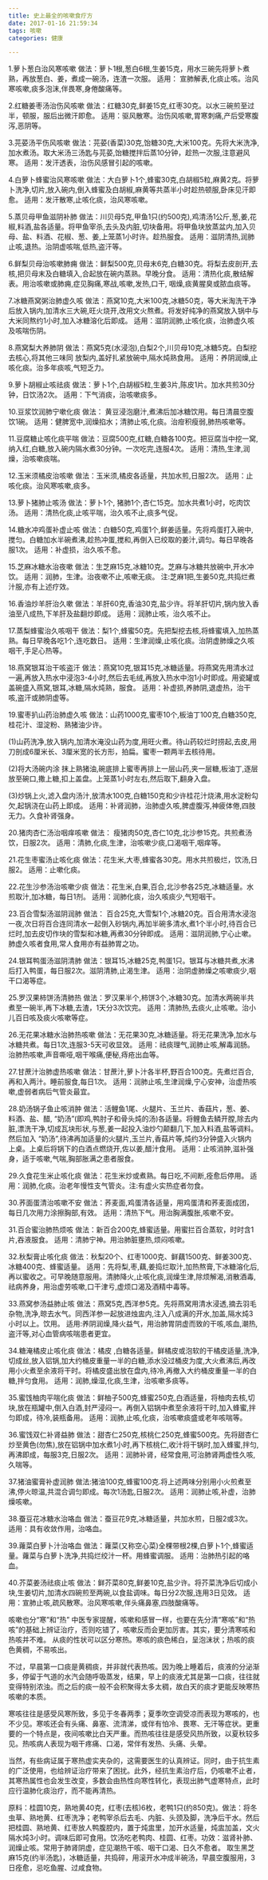 ```yaml
---
title: 史上最全的咳嗽食疗方
date: 2017-01-16 21:59:34
tags: 咳嗽
categories: 健康

---
```

1.萝卜葱白治风寒咳嗽
做法：萝卜1根,葱白6根,生姜15克，用水三碗先将萝卜煮熟，再放葱白、姜，煮成一碗汤，连渣一次服。
适用： 宣肺解表,化痰止咳。治风寒咳嗽,痰多泡沫,伴畏寒,身倦酸痛等。

2.红糖姜枣汤治伤风咳嗽
做法：红糖30克,鲜姜15克,红枣30克。以水三碗煎至过半，顿服，服后出微汗即愈。
适用：驱风散寒。治伤风咳嗽,胃寒刺痛,产后受寒腹泻,恶阴等。

3.芫荽汤平伤风咳嗽
做法：芫荽(香菜)30克,饴糖30克,大米100克。先将大米洗净,加水煮汤。取大米汤三汤匙与芫荽,饴糖搅拌后蒸10分钟，趁热一次服,注意避风寒。
适用：发汗透表，治伤风感冒引起的咳嗽。

4.白萝卜蜂蜜治风寒咳嗽
做法：大白萝卜1个,蜂蜜30克,白胡椒5粒,麻黄2克。将萝卜洗净,切片,放入碗内,倒入蜂蜜及白胡椒,麻黄等共蒸半小时趁热顿服,卧床见汗即愈。
适用：发汗散寒,止咳化痰，治风寒咳嗽。

5.蒸贝母甲鱼滋阴补肺
做法：川贝母5克,甲鱼1只(约500克),鸡清汤1公斤,葱,姜,花椒,料酒,盐各适量。将甲鱼宰杀,去头及内脏,切块备用。将甲鱼块放蒸盆内,加入贝母、盐、料酒、花椒、葱、姜,上笼蒸1小时许。趁热服食。
适用：滋阴清热,润肺止咳,退热。治阴虚咳喘,低热,盗汗等。

6.鲜梨贝母治咳嗽肺痈
做法：鲜梨500克,贝母末6克,白糖30克。将梨去皮剖开,去核,把贝母末及白糖填入,合起放在碗内蒸熟。早晚分食。
适用：清热化痰,散结解表。用治咳嗽或肺痈,症见胸痛,寒战,咳嗽,发热,口干, 咽燥,痰黄腥臭或脓血痰等。

7.冰糖燕窝粥治肺虚久咳
做法：燕窝10克,大米100克,冰糖50克，等大米淘洗干净后放入锅内,加清水三大碗,旺火烧开,改用文火熬煮。将发好纯净的燕窝放入锅中与大米同熬约1小时,加入冰糖溶化后即成。
适用：滋阴润肺,止咳化痰，治肺虚久咳及咳喘伤阴。

8.燕窝梨大养肺阴
做法：燕窝5克(水浸泡),白梨2个,川贝母10克,冰糖5克。白梨挖去核心,将其他三味同
放梨内,盖好扎紧放碗中,隔水炖熟食用。
适用：养阴润燥,止咳化痰。治多年痰咳,气短乏力。

9.萝卜胡椒止咳祛痰
做法：萝卜1个,白胡椒5粒,生姜3片,陈皮1片。加水共煎30分钟，日饮汤2次。
适用：下气消痰，治咳嗽痰多。

10.豆浆饮润肺宁嗽化痰
做法： 黄豆浸泡磨汁,煮沸后加冰糖饮用。每日清晨空腹饮1碗。
适用：健脾宽中,润燥掐水；清肺止咳,化痰。治疳积瘦弱,肺热咳嗽等。

11.豆腐糖止咳化痰平喘
做法：豆腐500克,红糖,白糖各100克。把豆腐当中挖一窝,纳入红,白糖,放入碗内隔水煮30分钟。一次吃完,连服4次。
适用：清热,生津,润燥，治咳嗽痰喘。

12.玉米须橘皮治咳嗽
做法：玉米须,橘皮各适量，共加水煎,日服2次。
适用：止咳化痰。治风寒咳嗽,痰多。

13.萝卜猪肺止咳汤
做法：萝卜1个, 猪肺1个,杏仁15克。加水共煮1小时，吃肉饮汤。
适用：清热化痰,止咳平喘，治久咳不止,痰多气促。

14.糖水冲鸡蛋补虚止咳
做法：白糖50克,鸡蛋1个,鲜姜适量。先将鸡蛋打入碗中,搅匀。白糖加水半碗煮沸,趁热冲蛋,搅和,再倒入已绞取的姜汁,调匀。每日早晚各服1次。
适用：补虚损，治久咳不愈。

15.芝麻冰糖水治夜嗽
做法：生芝麻15克,冰糖10克。芝麻与冰糖共放碗中,开水冲饮。
适用：润肺，生津。治夜嗽不止,咳嗽无痰。 注:芝麻1把,生姜50克,共捣烂煮汁服,亦有上述疗效。

16.香油炒羊肝治久嗽
做法：羊肝60克,香油30克,盐少许。将羊肝切片,锅内放入香油至八成热,下羊肝及盐翻炒即成。
适用：润肺止咳，治久咳不止。

17.蒸梨蜂蜜治久咳咽干
做法：梨1个,蜂蜜50克。先把梨挖去核,将蜂蜜填入,加热蒸熟。每日早晚各吃1个,连吃数日。
适用：生津润燥,止咳化痰。治阴虚肺燥之久咳咽干,手足心热等。

18.燕窝银耳治干咳盗汗
做法：燕窝10克,银耳15克,冰糖适量。将燕窝先用清水过一遍,再放入热水中浸泡3-4小时,然后去毛绒,再放入热水中泡1小时即成。用瓷罐或盖碗盛入燕窝,银耳,冰糖,隔水炖熟，服食。
适用：补虚损,养肺阴,退虚热，治干咳,盗汗或肺阴虚等。

19.蜜枣扒山药治肺虚久咳
做法：山药1000克,蜜枣10个,板油丁100克,白糖350克,桂花汁、湿淀粉、熟猪油少许。

(1)山药洗净,放入锅内,加清水淹没山药为度,用旺火煮。待山药较烂时捞起,去皮,用刀剖成6厘米长、3厘米宽的长方形，拍扁。蜜枣一颗两半去核待用。

(2)将大汤碗内涂
抹上熟猪油,碗底排上蜜枣再排上一层山药,夹一层糖,板油丁,逐层放至碗口,撒上糖,扣上盖盘。上笼蒸1小时左右,然后取下,翻身入盘。

(3)炒锅上火,滤入盘内汤汁,放清水100克,白糖150克和少许桂花汁烧沸,用水淀粉勾欠,起锅浇在山药上即成。
适用：补肾润肺，治肺虚久咳,脾虚腹泻,神疲体倦,四肢无力。久食补肾强身。

20.猪肉杏仁汤治咽痒咳嗽
做法： 瘦猪肉50克,杏仁10克,北沙参15克。共煎煮汤饮，日服2次。
适用：清肺,化痰,生津，治咳嗽少痰,口渴咽干,咽痒等。

21.花生枣蜜汤止咳化痰
做法：花生米,大枣,蜂蜜各30克。用水共煎极烂，饮汤,日服2。
适用：止嗽化痰。

22.花生沙参汤治咳嗽少痰
做法：花生米,白果,百合,北沙参各25克,冰糖适量。水煎取汁,加冰糖，每日1剂。
适用：润肺化痰，治久咳痰少,气短咽干。

23.百合雪梨汤滋阴润肺
做法： 百合25克,大雪梨1个,冰糖20克。百合用清水浸泡一夜,次日将百合连同清水一起倒入砂锅内,再加半碗多清水,煮1个半小时,待百合已烂时,加去皮切作块的雪梨和冰糖,再煮30分钟即成。
适用：滋阴润肺,宁心止嗽。肺虚久咳者食用,常人食用亦有益肺胃之功。

24.银耳鸭蛋汤滋阴清肺
做法：银耳15,冰糖25克,鸭蛋1只。银耳与冰糖共煮,水沸后打入鸭蛋，每日服2次。滋阴清肺,止渴生津。
适用：治阴虚肺燥之咳嗽痰少,咽干口渴等症。

25.罗汉果柿饼汤清肺热
做法：罗汉果半个,柿饼3个,冰糖30克。加清水两碗半共煮至一碗半,再下冰糖,去渣，1天分3次饮完。
适用：清肺热,去痰火,止咳嗽。治小儿百日咳及痰火咳嗽等症。

26.无花果冰糖水治肺热咳嗽
做法：无花果30克,冰糖适量。将无花果洗净,加水与冰糖共煮。每日1次,连服3-5天可收显效。
适用：祛痰理气,润肺止咳,解毒润肠。治肺热咳嗽,声音嘶哑,咽干喉痛,便秘,痔疮出血等。

27.甘蔗汁治肺虚热咳嗽
做法：甘蔗汁,萝卜汁各半杯,野百合100克。先煮烂百合,再和入两汁。睡前服食,每日1次。
适用：润肺止咳,生津润燥,宁心安神，治虚热咳嗽,虚弱者病后气管炎最宜。

28.奶汤锅子鱼止咳消肿
做法：活鲤鱼1尾、火腿片、玉兰片、香菇片，葱、姜、料酒、盐、醋, “奶汤”(即鸡,鸭肘子和骨头炖的汤)各适量。将鲤鱼去鳞开膛,除去内脏,漂洗干净,切成瓦块形状,与葱,姜一起投入油炒勺颠翻几下,加入料酒,盐等调料。然后加入 “奶汤”,待沸再加适量的火腿片,玉兰片,香菇片等,炖约3分钟盛入火锅内
上桌。上桌后将锅下的白酒点燃烧开,佐以姜,醋汁食用。
适用：止咳消肿,滋补强身，适于咳嗽,气喘,胸部胀满之患者服食。

29.久食花生米止咳化痰
做法：花生米炒或煮熟。每日吃,不间断,痊愈后停用。
适用：润肺,化痰。治老年慢性支气管炎。注:有虚火实热症者勿食。

30.荞面蛋清治咳嗽不安
做法：荞麦面,鸡蛋清各适量，用鸡蛋清和荞麦面成团，每日几次用力涂擦胸部,有效。
适用：清热下气。用治胸满腹胀,咳嗽不安。

31.百合蜜治肺热烦咳
做法：新百合200克,蜂蜜适量。用蜜拦百合蒸软，时时含1片,吞液服食。
适用：清肺宁神。用治肺脏壅热,烦闷咳嗽。

32.秋梨膏止咳化痰
做法：秋梨20个、红枣1000克、鲜藕1500克、鲜姜300克、冰糖400克、蜂蜜适量。
适用：先将梨,枣,藕,姜捣烂取汁,加热熬膏,下冰糖溶化后,再以蜜收之。可早晚随意服用。清肺降火,止咳化痰,润燥生津,除烦解渴,消散酒毒,祛病养身，用治虚劳咳嗽,口干津亏,虚烦口渴及酒精中毒等。

33.燕窝参汤益肺止咳
做法：燕窝5克,西洋参5克。先将燕窝用清水浸透,摘去羽毛杂物,洗净,晾去水气。同西洋参一起放进烛盅内,注入八成满的开水,加盖,隔水炖3小时以上。饮用。
适用:养阴润燥,降火益气，用治肺胃阴虚而致的干咳,咳血,潮热,盗汗等,对心血管病咳喘患者更宜。

34.糖淹橘皮止咳化痰
做法：橘皮 ,白糖各适量。鲜橘皮或泡软的干橘皮适量,洗净,切成丝,放入铝锅,加大约桶皮重量一半的白糖,添水没过桶皮为度,大火煮沸后,再改用小火煮至余液将干时。将橘皮盛出放在盘内,待冷,再撤入大约桶皮重量一半的白糖,拌匀食用。
适用：润肺,燥湿,化痰,生津，治咳嗽多痰等。

35.蜜饯柚肉平喘化痰
做法：鲜柚子500克,蜂蜜250克,白酒适量，将柚肉去核,切块,放在瓶罐中,倒入白酒,封严浸闷一。再倒入铝锅中煮至余液将干时,加入蜂蜜,拌匀即成，待冷,装瓶备用。
适用：润肺,止咳,化痰，治咳嗽痰盛或老年咳喘等。

36.蜜饯双仁补肾益肺
做法：甜杏仁250克,核桃仁250克,蜂蜜500克。先将甜杏仁炒至黄色(勿焦),放在铝锅中加水煮1小时,再下核桃仁,收汁将干锅时,加入蜂蜜,拌匀,再沸即成，每服3克,日服2次。
适用：润肺补肾，经常食用,可治肺肾两虚性久咳,久喘等。

37.猪油蜜膏补虚润肺
做法:猪油100克,蜂蜜100克.将上述两味分别用小火煎煮至沸,停火晾温,共混合调匀即成。每次1汤匙,日服2次。
适用：润肺止咳,补虚，治肺燥咳嗽。

38.蚕豆花冰糖水治咯血
做法：蚕豆花9克,冰糖适量，共加水煎，日服2或3次。
适用：具有收敛作用，治咯血。

39.蕹菜白萝卜汁治咯血
做法：蕹菜(又称空心菜)全棵带根2棵,白萝卜1个,蜂蜜适量。蕹菜与白萝卜洗净,共捣烂绞汁一杯。用蜂蜜调服。
适用：治肺热引起的咯血。

40.芥菜姜汤祛痰止咳
做法：鲜芥菜80克,鲜姜10克,盐少许。将芥菜洗净后切成小块,生姜切片,加清水四碗煎至两碗,以食盐调味。每日分2次服,连用3日见效。
适用：宣肺止咳,疏风散寒。治风寒咳嗽,伴头痛鼻塞,四肢酸痛等。

咳嗽也分“寒”和“热”
中医专家提醒，咳嗽和感冒一样，也要在先分清“寒咳”和“热咳”的基础上辨证治疗，否则吃错了，咳嗽反而会更加厉害。其实，要分清寒咳和热咳并不难。
从痰的性状可以区分寒热。寒咳的痰色稀白，呈泡沫状；热咳的痰色黄稠，不易咳出。

不过，早晨第一口痰是黄稠痰，并非就代表热咳。因为晚上睡着后，痰液的分泌渐多，停留于气道的水汽会随呼吸蒸发，结果，早上的痰液尤其是第一口痰，往往就变得特别浓浊。而之后的痰一般不会积聚得太多太稠，故白天的痰才更能反映寒热咳嗽的本质。

寒咳往往是感受风寒所致，多见于冬春两季；夏季吹空调受凉而表现为寒咳的，也不少见。寒咳还会有头痛、鼻塞、流清涕，或伴有怕冷、畏寒、无汗等症状。更重要的一个特点是，夜间咳嗽比白天严重。而热咳往往是感受风热所致，以夏秋较多见。热咳病人表现为咽干疼痛、口渴，常伴有发热、头痛、头晕。

当然，有些病证属于寒热虚实夹杂的，这需要医生的认真辨证。同时，由于抗生素的广泛使用，也给辨证治疗带来了困扰。此外，经抗生素治疗后，仍咳嗽不止者，其寒热属性也会发生改变，多数会由热性向寒性转化，表现出肺气虚寒特点，此时应行温肺化痰治疗，而不能再清热。

原料：桂圆10克，熟地黄40克，红枣(去核)6枚，老鸭1只(约850克)。做法：将冬虫草、熟地黄、红枣洗净；老鸭宰杀后去毛、内脏、头颈及脚，洗净后干水。然后把桂圆、熟地黄、红枣放人鸭腹腔内，置于炖盅里，加开水适量，炖盅加盖，文火隔水炖3小时。调味后即可食用。饮汤吃老鸭肉、桂圆、红枣。功效：滋肾补肺、润燥止咳。常用于肺肾阴虚，症见潮热干咳、咽干口渴、日久不愈者。
取生黑芝麻15克(约半汤匙)，冰糖适量，共捣碎，用滚开水冲成半碗汤，早晨空腹服用，3日痊愈，忌吃鱼腥、过咸食物。